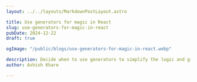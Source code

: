 ```yaml
---
layout: ../../layouts/MarkdownPostLayout.astro

title: Use generators for magic in React
slug: use-generators-for-magic-in-react
pubDate: 2024-12-22
draft: true

ogImage: "/public/blogs/use-generators-for-magic-in-react.webp"

description: Decide when to use generators to simplify the logic and give rest to hooks.
author: Ashish Khare

---
```

